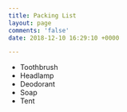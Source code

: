 ```yaml
---
title: Packing List
layout: page
comments: 'false'
date: 2018-12-10 16:29:10 +0000

---
```

* Toothbrush
* Headlamp
* Deodorant
* Soap
* Tent

